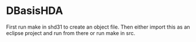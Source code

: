 DBasisHDA
=========
First run make in shd31 to create an object file.
Then either import this as an eclipse project and run from there or run make in src.

